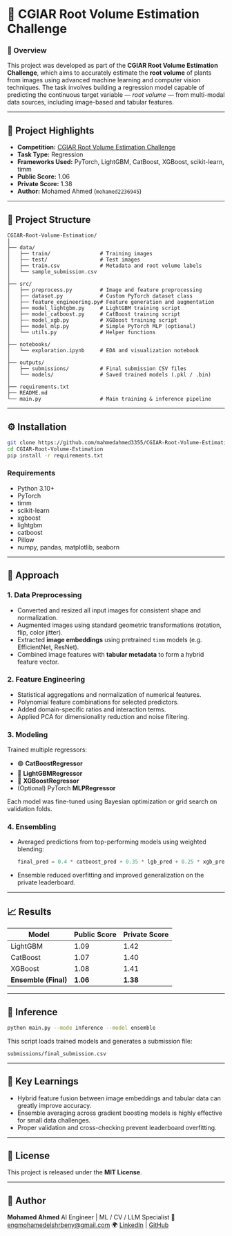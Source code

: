 # 🌱 CGIAR Root Volume Estimation Challenge

### 🧠 Overview

This project was developed as part of the **CGIAR Root Volume Estimation Challenge**, which aims to accurately estimate the **root volume** of plants from images using advanced machine learning and computer vision techniques.
The task involves building a regression model capable of predicting the continuous target variable — *root volume* — from multi-modal data sources, including image-based and tabular features.

---

## 🚀 Project Highlights

* **Competition:** [CGIAR Root Volume Estimation Challenge](https://www.zindi.jp/competitions/)
* **Task Type:** Regression
* **Frameworks Used:** PyTorch, LightGBM, CatBoost, XGBoost, scikit-learn, timm
* **Public Score:** 1.06
* **Private Score:** 1.38
* **Author:** Mohamed Ahmed (`mohamed2236945`)

---

## 📂 Project Structure

```
CGIAR-Root-Volume-Estimation/
│
├── data/
│   ├── train/                # Training images
│   ├── test/                 # Test images
│   ├── train.csv             # Metadata and root volume labels
│   └── sample_submission.csv
│
├── src/
│   ├── preprocess.py         # Image and feature preprocessing
│   ├── dataset.py            # Custom PyTorch dataset class
│   ├── feature_engineering.py# Feature generation and augmentation
│   ├── model_lightgbm.py     # LightGBM training script
│   ├── model_catboost.py     # CatBoost training script
│   ├── model_xgb.py          # XGBoost training script
│   ├── model_mlp.py          # Simple PyTorch MLP (optional)
│   └── utils.py              # Helper functions
│
├── notebooks/
│   └── exploration.ipynb     # EDA and visualization notebook
│
├── outputs/
│   ├── submissions/          # Final submission CSV files
│   └── models/               # Saved trained models (.pkl / .bin)
│
├── requirements.txt
├── README.md
└── main.py                   # Main training & inference pipeline
```

---

## ⚙️ Installation

```bash
git clone https://github.com/mahmedahmed3355/CGIAR-Root-Volume-Estimation.git
cd CGIAR-Root-Volume-Estimation
pip install -r requirements.txt
```

### Requirements

* Python 3.10+
* PyTorch
* timm
* scikit-learn
* xgboost
* lightgbm
* catboost
* Pillow
* numpy, pandas, matplotlib, seaborn

---

## 🧩 Approach

### 1. **Data Preprocessing**

* Converted and resized all input images for consistent shape and normalization.
* Augmented images using standard geometric transformations (rotation, flip, color jitter).
* Extracted **image embeddings** using pretrained `timm` models (e.g. EfficientNet, ResNet).
* Combined image features with **tabular metadata** to form a hybrid feature vector.

### 2. **Feature Engineering**

* Statistical aggregations and normalization of numerical features.
* Polynomial feature combinations for selected predictors.
* Added domain-specific ratios and interaction terms.
* Applied PCA for dimensionality reduction and noise filtering.

### 3. **Modeling**

Trained multiple regressors:

* 🟢 **CatBoostRegressor**
* 🔵 **LightGBMRegressor**
* 🔴 **XGBoostRegressor**
* (Optional) PyTorch **MLPRegressor**

Each model was fine-tuned using Bayesian optimization or grid search on validation folds.

### 4. **Ensembling**

* Averaged predictions from top-performing models using weighted blending:

  ```python
  final_pred = 0.4 * catboost_pred + 0.35 * lgb_pred + 0.25 * xgb_pred
  ```
* Ensemble reduced overfitting and improved generalization on the private leaderboard.

---

## 📈 Results

| Model                | Public Score | Private Score |
| -------------------- | ------------ | ------------- |
| LightGBM             | 1.09         | 1.42          |
| CatBoost             | 1.07         | 1.40          |
| XGBoost              | 1.08         | 1.41          |
| **Ensemble (Final)** | **1.06**     | **1.38**      |

---

## 💾 Inference

```bash
python main.py --mode inference --model ensemble
```

This script loads trained models and generates a submission file:

```
submissions/final_submission.csv
```

---

## 🧰 Key Learnings

* Hybrid feature fusion between image embeddings and tabular data can greatly improve accuracy.
* Ensemble averaging across gradient boosting models is highly effective for small data challenges.
* Proper validation and cross-checking prevent leaderboard overfitting.

---

## 📜 License

This project is released under the **MIT License**.

---

## 👤 Author

**Mohamed Ahmed**
AI Engineer | ML / CV / LLM Specialist
📧 [engmohamedelshrbeny@gmail.com](mailto:engmohamedelshrbeny@gmail.com)
🌍 [LinkedIn](https://linkedin.com/in/engmohamedelshrbeny) | [GitHub](https://github.com/engmohamedelshrbeny)
